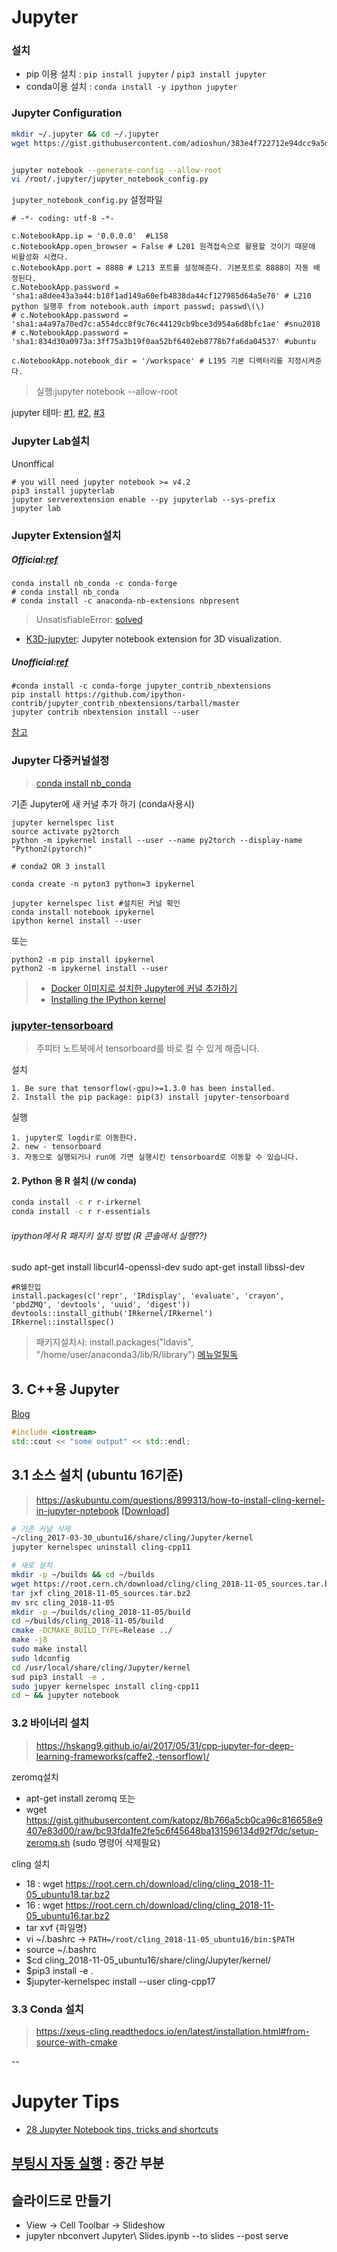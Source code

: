 # Jupyter 


### 설치 

- pip 이용 설치 : `pip install jupyter` / `pip3 install jupyter`
- conda이용 설치 : `conda install -y ipython jupyter`

### Jupyter Configuration

```bash
mkdir ~/.jupyter && cd ~/.jupyter 
wget https://gist.githubusercontent.com/adioshun/383e4f722712e94dcc9a5d8c9fda2bf4/raw/bbd7d9a23af2af47cd518261c74ef10a2c304ccd/jupyter_notebook_config.py


jupyter notebook --generate-config --allow-root
vi /root/.jupyter/jupyter_notebook_config.py
```
`jupyter_notebook_config.py` 설정파일
```
# -*- coding: utf-8 -*- 

c.NotebookApp.ip = '0.0.0.0'  #L158
c.NotebookApp.open_browser = False # L201 원격접속으로 활용할 것이기 때문에 비활성화 시켰다.
c.NotebookApp.port = 8888 # L213 포트를 설정해준다. 기본포트로 8888이 자동 배정된다.
c.NotebookApp.password = 'sha1:a8dee43a3a44:b18f1ad149a60efb4838da44cf127985d64a5e70' # L210 python 실행후 from notebook.auth import passwd; passwd\(\)
# c.NotebookApp.password = 'sha1:a4a97a70ed7c:a554dcc8f9c76c44129cb9bce3d954a6d8bfc1ae' #snu2018
# c.NotebookApp.password = 'sha1:834d30a0973a:3ff75a3b19f0aa52bf6402eb8778b7fa6da04537' #ubuntu

c.NotebookApp.notebook_dir = '/workspace' # L195 기본 디렉터리를 지정시켜준다.
```


> 실행:jupyter notebook --allow-root

jupyter 테마: [#1](https://github.com/powerpak/jupyter-dark-theme), [#2](http://haanjack.github.io/jupyter/theme/2016/03/08/jupyter-theme.html), [#3](https://github.com/dunovank/jupyter-themes)

### Jupyter Lab설치

Unonffical
```
# you will need jupyter notebook >= v4.2
pip3 install jupyterlab
jupyter serverextension enable --py jupyterlab --sys-prefix
jupyter lab
```
### Jupyter Extension설치
##### Official:[ref](https://docs.continuum.io/anaconda/jupyter-notebook-extensions)
```
conda install nb_conda -c conda-forge
# conda install nb_conda
# conda install -c anaconda-nb-extensions nbpresent

```
> UnsatisfiableError: [solved](https://github.com/ContinuumIO/anaconda-issues/issues/1423)

- [K3D-jupyter](https://github.com/K3D-tools/K3D-jupyter): Jupyter notebook extension for 3D visualization.

##### Unofficial:[ref](https://jupyter-contrib-nbextensions.readthedocs.io/en/latest/install.html)
```
#conda install -c conda-forge jupyter_contrib_nbextensions
pip install https://github.com/ipython-contrib/jupyter_contrib_nbextensions/tarball/master
jupyter contrib nbextension install --user
```
[참고](https://github.com/ipython-contrib/jupyter_contrib_nbextensions)

### Jupyter 다중커널설정

> [conda install nb_conda](https://blog.naver.com/ryu_0108/221198673685)

기존 Jupyter에 새 커널 추가 하기 (conda사용시)

```
jupyter kernelspec list
source activate py2torch
python -m ipykernel install --user --name py2torch --display-name "Python2(pytorch)"
```

```
# conda2 OR 3 install 

conda create -n pyton3 python=3 ipykernel

jupyter kernelspec list #설치된 커널 확인 
conda install notebook ipykernel
ipython kernel install --user
```

또는 
```
python2 -m pip install ipykernel
python2 -m ipykernel install --user
```

> - [Docker 이미지로 설치한 Jupyter에 커널 추가하기](http://mazdah.tistory.com/784)
> - [Installing the IPython kernel](http://ipython.readthedocs.io/en/stable/install/kernel_install.html)


### [jupyter-tensorboard ](https://github.com/lspvic/jupyter_tensorboard)

> 주피터 노트북에서 tensorboard를 바로 킬 수 있게 해줍니다.

설치

```
1. Be sure that tensorflow(-gpu)>=1.3.0 has been installed.
2. Install the pip package: pip(3) install jupyter-tensorboard
```

실행

```
1. jupyter로 logdir로 이동한다.
2. new - tensorboard
3. 자동으로 실행되거나 run에 가면 실행시킨 tensorboard로 이동할 수 있습니다.
```



#### 2. Python 용 R 설치 \(/w conda\)

```bash
conda install -c r r-irkernel
conda install -c r r-essentials
```

###### ipython에서 R 패지키 설치 방법 \(R 콘솔에서 실행??\)

sudo apt-get install libcurl4-openssl-dev
sudo apt-get install libssl-dev
```
#R쉘진입
install.packages(c('repr', 'IRdisplay', 'evaluate', 'crayon', 'pbdZMQ', 'devtools', 'uuid', 'digest'))
devtools::install_github('IRkernel/IRkernel')
IRkernel::installspec()
```

> 패키지설치시: install.packages("ldavis", "/home/user/anaconda3/lib/R/library")
> [메뉴얼필독](https://www.r-bloggers.com/jupyter-and-r-markdown-notebooks-with-r/amp/)


## 3. C++용 Jupyter 

[Blog](https://blog.jupyter.org/interactive-workflows-for-c-with-jupyter-fe9b54227d92)

```cpp
#include <iostream>
std::cout << "some output" << std::endl;
```

## 3.1 소스 설치 (ubuntu 16기준)

> https://askubuntu.com/questions/899313/how-to-install-cling-kernel-in-jupyter-notebook [[Download]](https://root.cern.ch/download/cling/)

```sh
# 기존 커널 삭제 
~/cling_2017-03-30_ubuntu16/share/cling/Jupyter/kernel
jupyter kernelspec uninstall cling-cpp11

# 새로 설치 
mkdir -p ~/builds && cd ~/builds
wget https://root.cern.ch/download/cling/cling_2018-11-05_sources.tar.bz2
tar jxf cling_2018-11-05_sources.tar.bz2
mv src cling_2018-11-05
mkdir -p ~/builds/cling_2018-11-05/build
cd ~/builds/cling_2018-11-05/build
cmake -DCMAKE_BUILD_TYPE=Release ../
make -j8
sudo make install
sudo ldconfig
cd /usr/local/share/cling/Jupyter/kernel
sud pip3 install -e .
sudo jupyer kernelspec install cling-cpp11
cd ~ && jupyter notebook
```


### 3.2 바이너리 설치 

> https://hskang9.github.io/ai/2017/05/31/cpp-jupyter-for-deep-learning-frameworks(caffe2,-tensorflow)/

zeromq설치 
- apt-get install zeromq 또는 
- wget https://gist.githubusercontent.com/katopz/8b766a5cb0ca96c816658e9407e83d00/raw/bc93fda1fe2fe5c6f45648ba131596134d92f7dc/setup-zeromq.sh (sudo 명령어 삭제필요)

cling 설치 
- 18 : wget https://root.cern.ch/download/cling/cling_2018-11-05_ubuntu18.tar.bz2
- 16 : wget https://root.cern.ch/download/cling/cling_2018-11-05_ubuntu16.tar.bz2
- tar xvf {파일명}
- vi ~/.bashrc -> `PATH=/root/cling_2018-11-05_ubuntu16/bin:$PATH`
- source ~/.bashrc
- $cd cling_2018-11-05_ubuntu16/share/cling/Jupyter/kernel/
- $pip3 install -e .
- $jupyter-kernelspec install --user cling-cpp17


### 3.3 Conda 설치 

> https://xeus-cling.readthedocs.io/en/latest/installation.html#from-source-with-cmake 







-- 
# Jupyter Tips

- [28 Jupyter Notebook tips, tricks and shortcuts](https://www.dataquest.io/blog/jupyter-notebook-tips-tricks-shortcuts/)

## [부팅시 자동 실행](https://dymaxionkim.github.io/beautiful-jekyll/2017-01-23-Jupyter/) : 중간 부분 

## 슬라이드로 만들기 

- View → Cell Toolbar → Slideshow
- jupyter nbconvert Jupyter\ Slides.ipynb --to slides --post serve